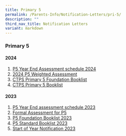 ```yaml
---
title: Primary 5
permalink: /Parents-Info/Notification-Letters/pri-5/
description: ""
third_nav_title: Notification Letters
variant: markdown
---
```

### Primary 5

#### 2024
1. [P5 Year End Assessment schedule 2024](/files/2024/P5_Notification_on_YEA_dates_2024.pdf)
2. [2024 P5 Weighted Assessment](/files/2024/2024_Formal_Assessment_for_Primary_5__Parent_s_Notification__1.pdf)
3. [CTPS Primary 5 Foundation Booklist](/files/2024/P5FDN_booklist_2024.pdf)
4. [CTPS Primary 5 Booklist](/files/2024/P5_booklist_2024.pdf)

#### 2023
1. [P5 Year End assessment schedule 2023](/files/2023/T3/primary%20five%20year-end%20assessment%20schedule%202023.pdf)
2. [Formal Assessment for P5](/files/2023/T1/2023%20Formal%20Assessment%20for%20P5%20(Parent%20notification).pdf)
3. [P5 Foundation Booklist 2023](/files/2023/P5%202023%20BOOKLIST%20(FOUNDATION).pdf)
4. [P5 Standard Booklist 2023](/files/2023/P5%202023%20BOOKLIST%20(STANDARD).pdf)
5. [Start of Year Notification 2023](/files/2023/T1/2023%20Start%20of%20Year%20Notification_FINAL%20v2.pdf)